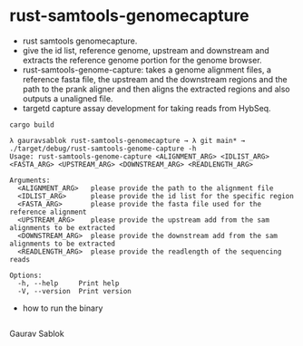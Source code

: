 # rust-samtools-genomecapture

- rust samtools genomecapture.
- give the id list, reference genome, upstream and downstream and extracts the reference genome portion for the genome browser. 
-  rust-samtools-genome-capture: takes a genome alignment files, a reference fasta file, the upstream and the downstream regions and the path to the prank aligner and then
 aligns the extracted regions and also outputs a unaligned file.
- targetd capture assay development for taking reads from HybSeq.

```
cargo build 

```
```
λ gauravsablok rust-samtools-genomecapture → λ git main* → ./target/debug/rust-samtools-genome-capture -h
Usage: rust-samtools-genome-capture <ALIGNMENT_ARG> <IDLIST_ARG> <FASTA_ARG> <UPSTREAM_ARG> <DOWNSTREAM_ARG> <READLENGTH_ARG>

Arguments:
  <ALIGNMENT_ARG>   please provide the path to the alignment file
  <IDLIST_ARG>      please provide the id list for the specific region
  <FASTA_ARG>       please provide the fasta file used for the reference alignment
  <UPSTREAM_ARG>    please provide the upstream add from the sam alignments to be extracted
  <DOWNSTREAM_ARG>  please provide the downstream add from the sam alignments to be extracted
  <READLENGTH_ARG>  please provide the readlength of the sequencing reads

Options:
  -h, --help     Print help
  -V, --version  Print version
```


- how to run the binary

```
```

Gaurav Sablok
